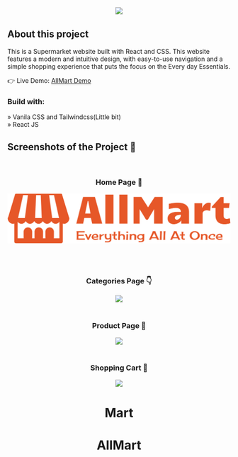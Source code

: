 <div align='center'>

<img src='https://user-images.githubusercontent.com/105128267/224688338-8f1f28b7-029b-4ed7-a567-86de0c44ff42.png'/>

</div>

<h2>About this project</h2>

<p>This is a Supermarket website built with React and CSS. This
website features a modern and intuitive design, with easy-to-use navigation and a
simple shopping experience that puts the focus on the Every day Essentials.</p>

👉 Live Demo: <a href='https://all-mart-app.vercel.app/'> AllMart Demo</a>

<h3>Build with:</h3>

» Vanila CSS and Tailwindcss(Little bit)<br>
» React JS

<h2>Screenshots of the Project 📸</h2>
<br>
<h3 align='center'>Home Page 🏡</h3>

<div align='center'>
<img src='https://github.com/JubairShaik/AllMart/blob/main/src/img/AllMart%20(2).png?raw=true'/>


</div>

<br><br>
<h3 align='center'>Categories Page 👇</h3>

<div align='center'>
<img src='https://user-images.githubusercontent.com/105128267/213868668-55c03494-0835-43e0-9cb1-429b9a243a65.png'/>

<br>
<br>
<h3 align='center'>Product Page 🎁</h3>

<div align='center'>
<img src='https://user-images.githubusercontent.com/105128267/213868690-5737cead-a56e-4500-88ff-d182426ce072.png'/>

<br>
<br>
<h3 align='center'>Shopping Cart 🛒</h3>

<div align='center'>
<img src='https://user-images.githubusercontent.com/105128267/213868718-6760d6de-9060-406f-816d-f9b317bb0e0c.png'/>
</div>




# Mart
# AllMart
